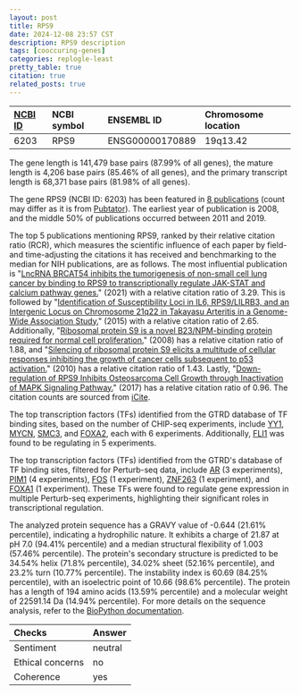 ```yaml
---
layout: post
title: RPS9
date: 2024-12-08 23:57 CST
description: RPS9 description
tags: [cooccuring-genes]
categories: replogle-least
pretty_table: true
citation: true
related_posts: true
---
```




| [NCBI ID](https://www.ncbi.nlm.nih.gov/gene/6203) | NCBI symbol | ENSEMBL ID | Chromosome location |
| :-------- | :------- | :-------- | :------- |
| 6203  | RPS9 | ENSG00000170889 | 19q13.42 |



The gene length is 141,479 base pairs (87.99% of all genes), the mature length is 4,206 base pairs (85.46% of all genes), and the primary transcript length is 68,371 base pairs (81.98% of all genes).


The gene RPS9 (NCBI ID: 6203) has been featured in [8 publications](https://pubmed.ncbi.nlm.nih.gov/?term=%22RPS9%22) (count may differ as it is from [Pubtator](https://academic.oup.com/nar/article/47/W1/W587/5494727)). The earliest year of publication is 2008, and the middle 50% of publications occurred between 2011 and 2019.


The top 5 publications mentioning RPS9, ranked by their relative citation ratio (RCR), which measures the scientific influence of each paper by field- and time-adjusting the citations it has received and benchmarking to the median for NIH publications, are as follows. The most influential publication is "[LncRNA BRCAT54 inhibits the tumorigenesis of non-small cell lung cancer by binding to RPS9 to transcriptionally regulate JAK-STAT and calcium pathway genes.](https://pubmed.ncbi.nlm.nih.gov/32459848)" (2021) with a relative citation ratio of 3.29. This is followed by "[Identification of Susceptibility Loci in IL6, RPS9/LILRB3, and an Intergenic Locus on Chromosome 21q22 in Takayasu Arteritis in a Genome-Wide Association Study.](https://pubmed.ncbi.nlm.nih.gov/25604533)" (2015) with a relative citation ratio of 2.65. Additionally, "[Ribosomal protein S9 is a novel B23/NPM-binding protein required for normal cell proliferation.](https://pubmed.ncbi.nlm.nih.gov/18420587)" (2008) has a relative citation ratio of 1.88, and "[Silencing of ribosomal protein S9 elicits a multitude of cellular responses inhibiting the growth of cancer cells subsequent to p53 activation.](https://pubmed.ncbi.nlm.nih.gov/20221446)" (2010) has a relative citation ratio of 1.43. Lastly, "[Down-regulation of RPS9 Inhibits Osteosarcoma Cell Growth through Inactivation of MAPK Signaling Pathway.](https://pubmed.ncbi.nlm.nih.gov/28928861)" (2017) has a relative citation ratio of 0.96. The citation counts are sourced from [iCite](https://icite.od.nih.gov).





The top transcription factors (TFs) identified from the GTRD database of TF binding sites, based on the number of CHIP-seq experiments, include [YY1](https://www.ncbi.nlm.nih.gov/gene/7528), [MYCN](https://www.ncbi.nlm.nih.gov/gene/4613), [SMC3](https://www.ncbi.nlm.nih.gov/gene/9126), and [FOXA2](https://www.ncbi.nlm.nih.gov/gene/3170), each with 6 experiments. Additionally, [FLI1](https://www.ncbi.nlm.nih.gov/gene/2313) was found to be regulating in 5 experiments.


The top transcription factors (TFs) identified from the GTRD's database of TF binding sites, filtered for Perturb-seq data, include [AR](https://www.ncbi.nlm.nih.gov/gene/6829) (3 experiments), [PIM1](https://www.ncbi.nlm.nih.gov/gene/6872) (4 experiments), [FOS](https://www.ncbi.nlm.nih.gov/gene/9128) (1 experiment), [ZNF263](https://www.ncbi.nlm.nih.gov/gene/25799) (1 experiment), and [FOXA1](https://www.ncbi.nlm.nih.gov/gene/2958) (1 experiment). These TFs were found to regulate gene expression in multiple Perturb-seq experiments, highlighting their significant roles in transcriptional regulation.








The analyzed protein sequence has a GRAVY value of -0.644 (21.61% percentile), indicating a hydrophilic nature. It exhibits a charge of 21.87 at pH 7.0 (94.41% percentile) and a median structural flexibility of 1.003 (57.46% percentile). The protein's secondary structure is predicted to be 34.54% helix (71.8% percentile), 34.02% sheet (52.16% percentile), and 23.2% turn (10.77% percentile). The instability index is 60.69 (84.25% percentile), with an isoelectric point of 10.66 (98.6% percentile). The protein has a length of 194 amino acids (13.59% percentile) and a molecular weight of 22591.14 Da (14.94% percentile). For more details on the sequence analysis, refer to the [BioPython documentation](https://biopython.org/docs/1.75/api/Bio.SeqUtils.ProtParam.html).



| Checks    | Answer |
| :-------- | :------- |
| Sentiment  | neutral   |
| Ethical concerns | no     |
| Coherence    | yes    |